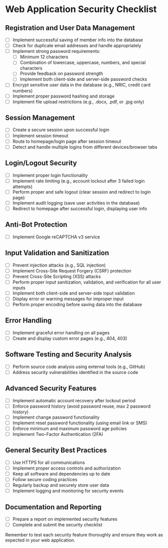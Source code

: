 ﻿# Web Application Security Checklist

## Registration and User Data Management
- [ ] Implement successful saving of member info into the database
- [ ] Check for duplicate email addresses and handle appropriately
- [ ] Implement strong password requirements:
  - [ ] Minimum 12 characters
  - [ ] Combination of lowercase, uppercase, numbers, and special characters
  - [ ] Provide feedback on password strength
  - [ ] Implement both client-side and server-side password checks
- [ ] Encrypt sensitive user data in the database (e.g., NRIC, credit card numbers)
- [ ] Implement proper password hashing and storage
- [ ] Implement file upload restrictions (e.g., .docx, .pdf, or .jpg only)

## Session Management
- [ ] Create a secure session upon successful login
- [ ] Implement session timeout
- [ ] Route to homepage/login page after session timeout
- [ ] Detect and handle multiple logins from different devices/browser tabs

## Login/Logout Security
- [ ] Implement proper login functionality
- [ ] Implement rate limiting (e.g., account lockout after 3 failed login attempts)
- [ ] Perform proper and safe logout (clear session and redirect to login page)
- [ ] Implement audit logging (save user activities in the database)
- [ ] Redirect to homepage after successful login, displaying user info

## Anti-Bot Protection
- [ ] Implement Google reCAPTCHA v3 service

## Input Validation and Sanitization
- [ ] Prevent injection attacks (e.g., SQL injection)
- [ ] Implement Cross-Site Request Forgery (CSRF) protection
- [ ] Prevent Cross-Site Scripting (XSS) attacks
- [ ] Perform proper input sanitization, validation, and verification for all user inputs
- [ ] Implement both client-side and server-side input validation
- [ ] Display error or warning messages for improper input
- [ ] Perform proper encoding before saving data into the database

## Error Handling
- [ ] Implement graceful error handling on all pages
- [ ] Create and display custom error pages (e.g., 404, 403)

## Software Testing and Security Analysis
- [ ] Perform source code analysis using external tools (e.g., GitHub)
- [ ] Address security vulnerabilities identified in the source code

## Advanced Security Features
- [ ] Implement automatic account recovery after lockout period
- [ ] Enforce password history (avoid password reuse, max 2 password history)
- [ ] Implement change password functionality
- [ ] Implement reset password functionality (using email link or SMS)
- [ ] Enforce minimum and maximum password age policies
- [ ] Implement Two-Factor Authentication (2FA)

## General Security Best Practices
- [ ] Use HTTPS for all communications
- [ ] Implement proper access controls and authorization
- [ ] Keep all software and dependencies up to date
- [ ] Follow secure coding practices
- [ ] Regularly backup and securely store user data
- [ ] Implement logging and monitoring for security events

## Documentation and Reporting
- [ ] Prepare a report on implemented security features
- [ ] Complete and submit the security checklist

Remember to test each security feature thoroughly and ensure they work as expected in your web application.
